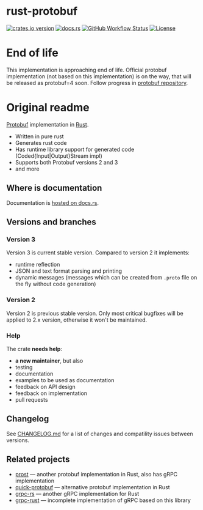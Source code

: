 # rust-protobuf

<!-- https://travis-ci.org/stepancheg/rust-protobuf.png -->
[![crates.io version][crates-io-shields]][crates-io]
[![docs.rs][docs-rs-shields]][docs-rs]
[![GitHub Workflow Status][actions-shields]][actions]
[![License][license-shields]][license]

[crates-io]: https://crates.io/crates/protobuf
[crates-io-shields]: https://img.shields.io/crates/v/protobuf.svg
[docs-rs]: https://docs.rs/protobuf
[docs-rs-shields]: https://img.shields.io/badge/docs.rs-rustdoc-green.svg
[actions]: https://github.com/stepancheg/rust-protobuf/actions?query=workflow%3ACI
[actions-shields]: https://img.shields.io/github/workflow/status/stepancheg/rust-protobuf/CI
[license]: https://github.com/stepancheg/rust-protobuf/blob/master/LICENSE.txt
[license-shields]: https://img.shields.io/crates/l/protobuf.svg

# End of life

This implementation is approaching end of life. Official protobuf implementation (not based on this implementation) is on the way,
that will be released as protobuf=4 soon. Follow progress in [protobuf repository](https://github.com/protocolbuffers/protobuf/tree/main/rust).

# Original readme

[Protobuf](https://developers.google.com/protocol-buffers/docs/overview) implementation in [Rust](https://www.rust-lang.org/).

* Written in pure rust
* Generates rust code
* Has runtime library support for generated code
  (Coded{Input|Output}Stream impl)
* Supports both Protobuf versions 2 and 3
* and more

## Where is documentation

Documentation is [hosted on docs.rs](https://docs.rs/protobuf).

## Versions and branches

### Version 3

Version 3 is current stable version. Compared to version 2 it implements:
* runtime reflection
* JSON and text format parsing and printing
* dynamic messages (messages which can be created from `.proto` file on the fly
  without code generation)

### Version 2

Version 2 is previous stable version. Only most critical bugfixes will be applied
to 2.x version, otherwise it won't be maintained.

### Help

The crate **needs help**:
* **a new maintainer**, but also
* testing
* documentation
* examples to be used as documentation
* feedback on API design
* feedback on implementation
* pull requests

## Changelog

See [CHANGELOG.md](CHANGELOG.md) for a list of changes and compatility issues between versions.

## Related projects

* [prost](https://github.com/tokio-rs/prost) — another protobuf implementation in Rust, also has gRPC implementation
* [quick-protobuf](https://github.com/tafia/quick-protobuf) — alternative protobuf implementation in Rust
* [grpc-rs](https://github.com/pingcap/grpc-rs/) — another gRPC implementation for Rust
* [grpc-rust](https://github.com/stepancheg/grpc-rust) — incomplete implementation of gRPC based on this library
